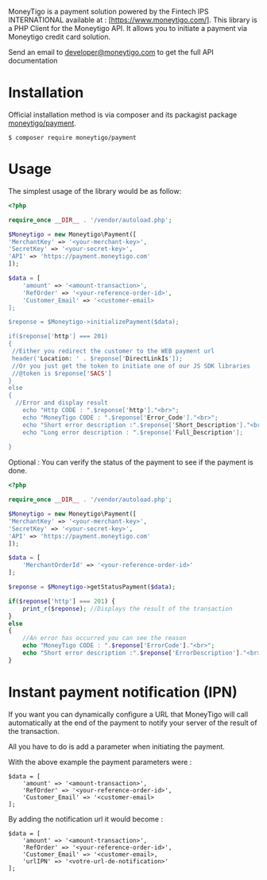 MoneyTigo is a payment solution powered by the Fintech IPS INTERNATIONAL available at :  [https://www.moneytigo.com/].
This library is a PHP Client for the Moneytigo API. It allows you to initiate a payment via Moneytigo credit card solution.

Send an email to developer@moneytigo.com to get the full API documentation

Installation
============

Official installation method is via composer and its packagist package [moneytigo/payment](https://packagist.org/packages/moneytigo/payment).

```
$ composer require moneytigo/payment
```

Usage
=====

The simplest usage of the library would be as follow:

```php
<?php

require_once __DIR__ . '/vendor/autoload.php';

$Moneytigo = new Moneytigo\Payment([
'MerchantKey' => '<your-merchant-key>',
'SecretKey' => '<your-secret-key>',
'API' => 'https://payment.moneytigo.com'
]);

$data = [
	'amount' => '<amount-transaction>',
	'RefOrder' => '<your-reference-order-id>',
	'Customer_Email' => '<customer-email>
];

$reponse = $Moneytigo->initializePayment($data); 

if($reponse['http'] === 201)
{
 //Either you redirect the customer to the WEB payment url
 header('Location: ' . $reponse['DirectLinkIs']);
 //Or you just get the token to initiate one of our JS SDK libraries
 //@token is $reponse['SACS']
}
else
{
  //Error and display result
	echo "Http CODE : ".$reponse['http']."<br>";
	echo "MoneyTigo CODE : ".$reponse['Error_Code']."<br>";
	echo "Short error description :".$reponse['Short_Description']."<br>";
	echo "Long error description : ".$reponse['Full_Description'];
	
}
```

Optional :
You can verify the status of the payment to see if the payment is done.

```php
<?php

require_once __DIR__ . '/vendor/autoload.php';

$Moneytigo = new Moneytigo\Payment([
'MerchantKey' => '<your-merchant-key>',
'SecretKey' => '<your-secret-key>',
'API' => 'https://payment.moneytigo.com'
]);

$data = [
	'MerchantOrderId' => '<your-reference-order-id>'
];

$reponse = $Moneytigo->getStatusPayment($data); 

if($reponse['http'] === 201) {
	print_r($reponse); //Displays the result of the transaction
}
else
{
	//An error has occurred you can see the reason
	echo "MoneyTigo CODE : ".$reponse['ErrorCode']."<br>";
	echo "Short error description :".$reponse['ErrorDescription']."<br>";
}
```

Instant payment notification (IPN)
==================================

If you want you can dynamically configure a URL that MoneyTigo will call automatically at the end of the payment to notify your server of the result of the transaction.

All you have to do is add a parameter when initiating the payment.

With the above example the payment parameters were :
```
$data = [
	'amount' => '<amount-transaction>',
	'RefOrder' => '<your-reference-order-id>',
	'Customer_Email' => '<customer-email>
];
```

By adding the notification url it would become : 
```
$data = [
	'amount' => '<amount-transaction>',
	'RefOrder' => '<your-reference-order-id>',
	'Customer_Email' => '<customer-email>,
	'urlIPN' => '<votre-url-de-notification>'
];
```
